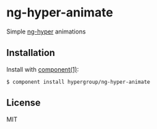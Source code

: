 
# ng-hyper-animate

  Simple [ng-hyper](http://github.com/hypergroup/ng-hyper) animations

## Installation

  Install with [component(1)](http://component.io):

    $ component install hypergroup/ng-hyper-animate

## License

  MIT
